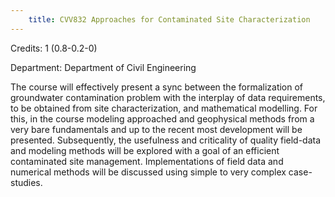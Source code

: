 ```yaml
---
    title: CVV832 Approaches for Contaminated Site Characterization
---
```

Credits: 1 (0.8-0.2-0)

Department: Department of Civil Engineering

The course will effectively present a sync between the formalization of groundwater contamination problem with the interplay of data requirements, to be obtained from site characterization, and mathematical modelling. For this, in the course modeling approached and geophysical methods from a very bare fundamentals and up to the recent most development will be presented. Subsequently, the usefulness and criticality of quality field-data and modeling methods will be explored with a goal of an efficient contaminated site management. Implementations of field data and numerical methods will be discussed using simple to very complex case-studies.